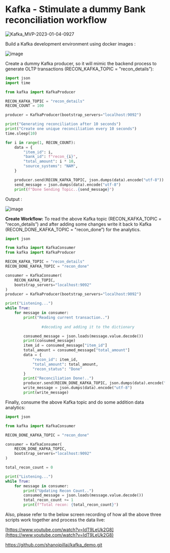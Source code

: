 # Kafka - Stimulate a dummy Bank reconciliation workflow

![Kafka_MVP-2023-01-04-0927](https://user-images.githubusercontent.com/97699968/211214022-6715ae7b-2faa-4acf-8f06-309c943386e8.png)


Build a Kafka development environment using docker images :

![image](https://user-images.githubusercontent.com/97699968/211214047-22424d13-5ffb-4690-8de5-fa167b07ffb0.png)


Create a dummy Kafka producer, so it will mimic the backend process to generate OLTP transactions (RECON_KAFKA_TOPIC = "recon_details”):

```python
import json
import time

from kafka import KafkaProducer

RECON_KAFKA_TOPIC = "recon_details"
RECON_COUNT = 100

producer = KafkaProducer(bootstrap_servers="localhost:9092")

print("Generating reconciliation after 10 seconds")
print("Create one unique reconciliation every 10 seconds")
time.sleep(10)

for i in range(1, RECON_COUNT):
    data = {
        "item_id": i,
        "bank_id": f"recon_{i}",
        "total_amount": i * 10,
        "source_systems": "NAM",
    }

    producer.send(RECON_KAFKA_TOPIC, json.dumps(data).encode("utf-8"))
    send_message = json.dumps(data).encode("utf-8")
    print(f"Done Sending Topic..{send_message}")
```

 

Output :

![image](https://user-images.githubusercontent.com/97699968/211214072-1502f304-fcbc-46ef-9835-4ede9de84373.png)


**Create Workflow:** To read the above Kafka topic (RECON_KAFKA_TOPIC = "recon_details”) and after adding some changes write it back to Kafka (RECON_DONE_KAFKA_TOPIC = "recon_done”) for the analytics.

```python
import json

from kafka import KafkaConsumer
from kafka import KafkaProducer

RECON_KAFKA_TOPIC = "recon_details"
RECON_DONE_KAFKA_TOPIC = "recon_done"

consumer = KafkaConsumer(
    RECON_KAFKA_TOPIC, 
    bootstrap_servers="localhost:9092"
)
producer = KafkaProducer(bootstrap_servers="localhost:9092")

print("Listening...")
while True:
    for message in consumer:
        print("Reading current transaction..")
        
				#decoding and adding it to the dictionary

        consumed_message = json.loads(message.value.decode())
        print(consumed_message)
        item_id = consumed_message["item_id"]
        total_amount = consumed_message["total_amount"]
        data = {
            "recon_id": item_id,
            "total_amount": total_amount,
            "recon_status": "Done"
        }
        print("Reconciliation Done!..")
        producer.send(RECON_DONE_KAFKA_TOPIC, json.dumps(data).encode("utf-8"))
        write_message = json.dumps(data).encode("utf-8")
        print(write_message)
```

Finally, consume the above Kafka topic and do some addition data analytics:

 

```python
import json

from kafka import KafkaConsumer

RECON_DONE_KAFKA_TOPIC = "recon_done"

consumer = KafkaConsumer(
    RECON_DONE_KAFKA_TOPIC, 
    bootstrap_servers="localhost:9092"
)

total_recon_count = 0

print("Listening...")
while True:
    for message in consumer:
        print("Updating Recon Count..")
        consumed_message = json.loads(message.value.decode())
        total_recon_count += 1
        print(f"Total recon: {total_recon_count}")
```

Also, please refer to the below screen recording of how all the above three scripts work together and process the data live:

[https://www.youtube.com/watch?v=IdT9LeUk2G8](https://www.youtube.com/watch?v=IdT9LeUk2G8)

https://github.com/shanojpillai/kafka_demo.git
